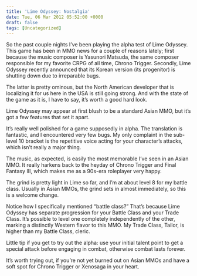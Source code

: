 ```yaml
---
title: 'Lime Odyssey: Nostalgia'
date: Tue, 06 Mar 2012 05:52:00 +0000
draft: false
tags: [Uncategorized]
---
```


So the past couple nights I’ve been playing the alpha test of Lime Odyssey. This game has been in MMO news for a couple of reasons lately; first because the music composer is Yasunori Matsuda, the same composer responsible for my favorite CRPG of all time, Chrono Trigger. Secondly, Lime Odyssey recently announced that its Korean version (its progenitor) is shutting down due to irreparable bugs.

The latter is pretty ominous, but the North American developer that is localizing it for us here in the USA is still going strong. And with the state of the game as it is, I have to say, it’s worth a good hard look.

Lime Odyssey may appear at first blush to be a standard Asian MMO, but it’s got a few features that set it apart.

It’s really well polished for a game supposedly in alpha. The translation is fantastic, and I encountered very few bugs. My only complaint in the sub-level 10 bracket is the repetitive voice acting for your character’s attacks, which isn’t really a major thing.

The music, as expected, is easily the most memorable I’ve seen in an Asian MMO. It really harkens back to the heyday of Chrono Trigger and Final Fantasy III, which makes me as a 90s-era roleplayer very happy.

The grind is pretty light in Lime so far, and I’m at about level 8 for my battle class. Usually in Asian MMOs, the grind sets in almost immediately, so this is a welcome change.

Notice how I specifically mentioned “battle class?” That’s because Lime Odyssey has separate progression for your Battle Class and your Trade Class. It’s possible to level one completely independently of the other, marking a distinctly Western flavor to this MMO. My Trade Class, Tailor, is higher than my Battle Class, cleric.

Little tip if you get to try out the alpha: use your initial talent point to get a special attack before engaging in combat, otherwise combat lasts forever.

It’s worth trying out, if you’re not yet burned out on Asian MMOs and have a soft spot for Chrono Trigger or Xenosaga in your heart.